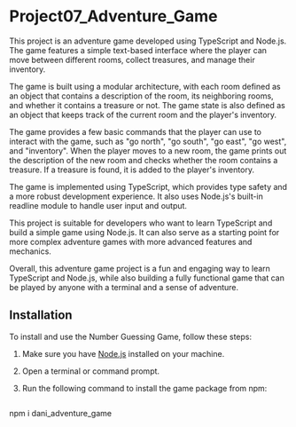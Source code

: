 # Project07_Adventure_Game

This project is an adventure game developed using TypeScript and Node.js. The game features a simple text-based interface where the player can move between different rooms, collect treasures, and manage their inventory.

The game is built using a modular architecture, with each room defined as an object that contains a description of the room, its neighboring rooms, and whether it contains a treasure or not. The game state is also defined as an object that keeps track of the current room and the player's inventory.

The game provides a few basic commands that the player can use to interact with the game, such as "go north", "go south", "go east", "go west", and "inventory". When the player moves to a new room, the game prints out the description of the new room and checks whether the room contains a treasure. If a treasure is found, it is added to the player's inventory.

The game is implemented using TypeScript, which provides type safety and a more robust development experience. It also uses Node.js's built-in readline module to handle user input and output.

This project is suitable for developers who want to learn TypeScript and build a simple game using Node.js. It can also serve as a starting point for more complex adventure games with more advanced features and mechanics.

Overall, this adventure game project is a fun and engaging way to learn TypeScript and Node.js, while also building a fully functional game that can be played by anyone with a terminal and a sense of adventure.


## Installation

To install and use the Number Guessing Game, follow these steps:

1. Make sure you have [Node.js](https://nodejs.org) installed on your machine.

2. Open a terminal or command prompt.

3. Run the following command to install the game package from npm:

   ```bash
npm i dani_adventure_game
